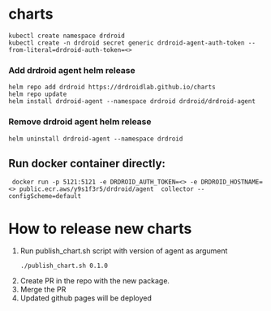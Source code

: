 # charts

```shell
kubectl create namespace drdroid
kubectl create -n drdroid secret generic drdroid-agent-auth-token --from-literal=drdroid-auth-token=<>
```

### Add drdroid agent helm release
```shell
helm repo add drdroid https://drdroidlab.github.io/charts
helm repo update
helm install drdroid-agent --namespace drdroid drdroid/drdroid-agent
```

### Remove drdroid agent helm release
```shell
helm uninstall drdroid-agent --namespace drdroid
```

## Run docker container directly:

```shell
 docker run -p 5121:5121 -e DRDROID_AUTH_TOKEN=<> -e DRDROID_HOSTNAME=<> public.ecr.aws/y9s1f3r5/drdroid/agent  collector --configScheme=default
```

# How to release new charts

1. Run publish_chart.sh script with version of agent as argument
    ```shell
    ./publish_chart.sh 0.1.0
    ```
2. Create PR in the repo with the new package.
3. Merge the PR
4. Updated github pages will be deployed

